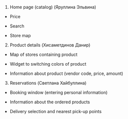 1. Home page (catalog) (Яруллина Эльвина) 
  - Price
  * Search
  + Store map
2. Product details (Хисаметдинов Данир)
  - Map of stores containing product
  * Widget to switching colors of product
  + Information about product (vendor code, price, amount)
3. Reservations (Светлана Хайбуллина)
  * Booking window (entering personal information)
  - Information about the ordered products
  + Delivery selection and nearest pick-up points
   
